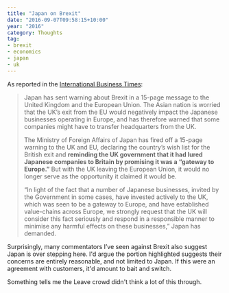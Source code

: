 ```yaml
---
title: "Japan on Brexit"
date: "2016-09-07T09:58:15+10:00"
year: "2016"
category: Thoughts
tag:
- brexit
- economics
- japan
- uk
---
```

As reported in the [International Business Times]:

> Japan has sent warning about Brexit in a 15-page message to the United Kingdom and the European Union. The Asian nation is worried that the UK’s exit from the EU would negatively impact the Japanese businesses operating in Europe, and has therefore warned that some companies might have to transfer headquarters from the UK.
> 
> The Ministry of Foreign Affairs of Japan has fired off a 15-page warning to the UK and EU, declaring the country’s wish list for the British exit and **reminding the UK government that it had lured Japanese companies to Britain by promising it was a “gateway to Europe.”** But with the UK leaving the European Union, it would no longer serve as the opportunity it claimed it would be.
> 
> “In light of the fact that a number of Japanese businesses, invited by the Government in some cases, have invested actively to the UK, which was seen to be a gateway to Europe, and have established value-chains across Europe, we strongly request that the UK will consider this fact seriously and respond in a responsible manner to minimise any harmful effects on these businesses,” Japan has demanded.

Surprisingly, many commentators I’ve seen against Brexit also suggest Japan is over stepping here. I'd argue the portion highlighted suggests their concerns are entirely reasonable, and not limited to Japan. If this were an agreement with customers, it'd amount to bait and switch.

Something tells me the Leave crowd didn't think a lot of this through.

[International Business Times]: http://www.ibtimes.com.au/japan-issues-demands-uk-eu-over-brexit-1527731

